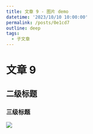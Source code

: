 ```yaml
---
title: 文章 9 - 图片 demo
datetime: '2023/10/10 10:00:00'
permalink: /posts/0e1cd7
outline: deep
tags:
  - 子文章
---
```


# 文章 9

## 二级标题

### 三级标题

![](https://img.erpweb.eu.org/imgs/2023/10/5ba99dc0cf4e3e04.png)
